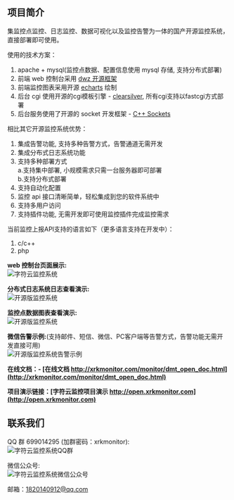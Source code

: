 ## 项目简介
集监控点监控、日志监控、数据可视化以及监控告警为一体的国产开源监控系统，直接部署即可使用。    

使用的技术方案：   
1. apache + mysql(监控点数据、配置信息使用 mysql 存储, 支持分布式部署)   
2. 前端 web 控制台采用 [dwz 开源框架](http://jui.org/)   
3. 前端监控图表采用开源 [echarts](https://www.echartsjs.com/zh/index.html) 绘制
4. 后台 cgi 使用开源的cgi模板引擎 - [clearsilver](http://www.clearsilver.net/), 所有cgi支持以fastcgi方式部署    
5. 后台服务使用了开源的 socket 开发框架 - [C++ Sockets](http://www.alhem.net/Sockets/)   

相比其它开源监控系统优势：  
1.	集成告警功能, 支持多种告警方式，告警通道无需开发    
2.	集成分布式日志系统功能    
3.  支持多种部署方式    
	a.支持集中部署, 小规模需求只需一台服务器即可部署   
	b.支持分布式部署
4.	支持自动化配置
5.  监控 api 接口清晰简单，轻松集成到您的软件系统中   
6.  支持多用户访问
7.  支持插件功能, 无需开发即可使用监控插件完成监控需求
   
当前监控上报API支持的语言如下（更多语言支持在开发中）： 
1. c/c++ 
2. php
	   
**web 控制台页面展示:**     
![字符云监控系统](http://open.xrkmonitor.com/html/images/web_page.gif)

**分布式日志系统日志查看演示:**   
![开源版监控系统](http://open.xrkmonitor.com/html/images/web_log.gif)

**监控点数据图表查看演示:**   
![开源版监控系统](http://open.xrkmonitor.com/html/images/web_attr.gif)

**微信告警示例:**(支持邮件、短信、微信、PC客户端等告警方式，告警功能无需开发直接可用)  
![开源版监控系统告警示例](http://xrkmonitor.com/monitor/images/open_wx_2.png)

**在线文档：- [在线文档 http://xrkmonitor.com/monitor/dmt_open_doc.html](http://xrkmonitor.com/monitor/dmt_open_doc.html)**   

**项目演示链接：[字符云监控项目演示 http://open.xrkmonitor.com](http://open.xrkmonitor.com)**   

## 联系我们
QQ 群 699014295 (加群密码：xrkmonitor):   
![字符云监控系统QQ群](http://xrkmonitor.com/monitor/main/img/new_qq_group.png)  

微信公众号:   
![字符云监控系统微信公众号](http://xrkmonitor.com/monitor/main/img/main_wx_qrcode.jpg)  

邮箱：1820140912@qq.com

